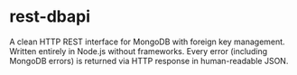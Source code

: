 # rest-dbapi
A clean HTTP REST interface for MongoDB with foreign key management. Written entirely in Node.js without frameworks.
Every error (including MongoDB errors) is returned via HTTP response in human-readable JSON.
